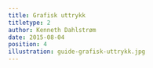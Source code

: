 ```yaml
---
title: Grafisk uttrykk
titletype: 2
author: Kenneth Dahlstrøm
date: 2015-08-04
position: 4
illustration: guide-grafisk-uttrykk.jpg
---
```


